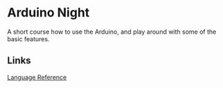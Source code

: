 # Arduino Night
A short course how to use the Arduino, and play around with some of the basic features.

## Links
[Language Reference](https://www.arduino.cc/en/Reference/HomePage)
